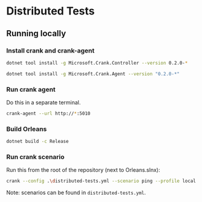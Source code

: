 # Distributed Tests

## Running locally

### Install crank and crank-agent

```sh
dotnet tool install -g Microsoft.Crank.Controller --version 0.2.0-*
```

```sh
dotnet tool install -g Microsoft.Crank.Agent --version "0.2.0-*"
```

### Run crank agent

Do this in a separate terminal.

```sh
crank-agent --url http://*:5010
```

### Build Orleans

```sh
dotnet build -c Release
```

### Run crank scenario

Run this from the root of the repository (next to Orleans.slnx):

```sh
crank --config .\distributed-tests.yml --scenario ping --profile local
```

Note: scenarios can be found in `distributed-tests.yml`.
